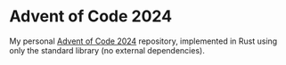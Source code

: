 # Advent of Code 2024

My personal [Advent of Code 2024](https://adventofcode.com/2024/) repository, implemented in Rust using only the standard library (no external dependencies).
